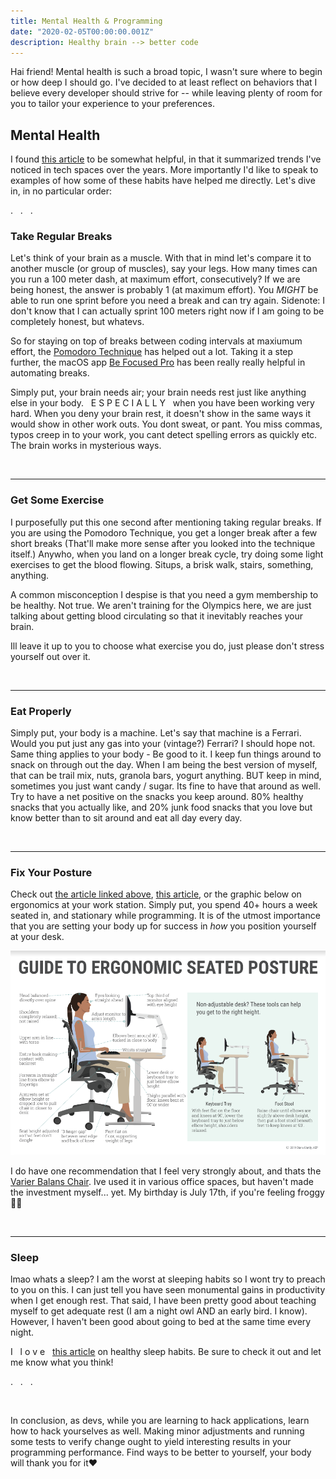 ```yaml
---
title: Mental Health & Programming
date: "2020-02-05T00:00:00.001Z"
description: Healthy brain --> better code
---
```


Hai friend! Mental health is such a broad topic, I wasn't sure where to begin or how deep I should go. I've decided to at least reflect on behaviors that I believe every developer should strive for -- while leaving plenty of room for you to tailor your experience to your preferences.

## Mental Health


I found [this article](https://codinginflow.com/healthy-programmer) to be somewhat helpful, in that it summarized trends I've noticed in tech spaces over the years. More importantly I'd like to speak to examples of how some of these habits have helped me directly. Let's dive in, in no particular order: 


<p id="dot"> . &nbsp;  . &nbsp; . </p>


### Take Regular Breaks

Let's think of your brain as a muscle. With that in mind let's compare it to another muscle (or group of muscles), say your legs. How many times can you run a 100 meter dash, at maximum effort, consecutively? If we are being honest, the answer is probably 1 (at maximum effort). You *MIGHT* be able to run one sprint before you need a break and can try again. Sidenote: I don't know that I can actually sprint 100 meters right now if I am going to be completely honest, but whatevs.  <talk about what sprinting fatigue looks like here>

So for staying on top of breaks between coding intervals at maxiumum effort, the [Pomodoro Technique](https://en.wikipedia.org/wiki/Pomodoro_Technique) has helped out a lot. Taking it a step further, the macOS app [Be Focused Pro](https://itunes.apple.com/us/app/be-focused-pro-focus-timer/id961632517?mt=12) has been really really helpful in automating breaks. 

Simply put, your brain needs air; your brain needs rest just like anything else in your body. &nbsp; E S P E C I A L L Y &nbsp; when you have been working very hard. When you deny your brain rest, it doesn't show in the same ways it would show in other work outs. You dont sweat, or pant. You miss commas, typos creep in to your work, you cant detect spelling errors as quickly etc. The brain works in mysterious ways.

<br>
<hr>

### Get Some Exercise


I purposefully put this one second after mentioning taking regular breaks. If you are using the Pomodoro Technique, you get a longer break after a few short breaks (That'll make more sense after you looked into the technique itself.) Anywho, when you land on a longer break cycle, try doing some light exercises to get the blood flowing. Situps, a brisk walk, stairs, something, anything.

A common misconception I despise is that you need a gym membership to be healthy. Not true. We aren't training for the Olympics here, we are just talking about getting blood circulating so that it inevitably reaches your brain. 

Ill leave it up to you to choose what exercise you do, just please don't stress yourself out over it.

<br>
<hr>

### Eat Properly


Simply put, your body is a machine. Let's say that machine is a Ferrari. Would you put just any gas into your (vintage?) Ferrari? I should hope not. Same thing applies to your body - Be good to it. I keep fun things around to snack on through out the day. When I am being the best version of myself, that can be trail mix, nuts, granola bars, yogurt anything. BUT keep in mind, sometimes you just want candy / sugar. Its fine to have that around as well. Try to have a net positive on the snacks you keep around. 80% healthy snacks that you actually like, and 20% junk food snacks that you love but know better than to sit around and eat all day every day. 

<br>
<hr>

### Fix Your Posture 


Check out [the article linked above](https://codinginflow.com/healthy-programmer), [this article](https://blog.codinghorror.com/computer-workstation-ergonomics/), or the graphic below on ergonomics at your work station. Simply put, you spend 40+ hours a week seated in, and stationary while programming. It is of the utmost importance that you are setting your body up for success in _how_ you position yourself at your desk.

![ergonomics](ergonomics.png)

I do have one recommendation that I feel very strongly about, and thats the [Varier Balans Chair](https://www.amazon.com/Varier-Variable-Original-Kneeling-Designed/dp/B071ZM1CKG/ref=sr_1_5?keywords=balans+chair&qid=1580888488&sr=8-5). Ive used it in various office spaces, but haven't made the investment myself... yet.  My birthday is July 17th, if you're feeling froggy 🐸🙃

<br>
<hr>

### Sleep


lmao whats a sleep? I am the worst at sleeping habits so I wont try to preach to you on this. I can just tell you have seen monumental gains in productivity when I get enough rest. That said, I have been pretty good about teaching myself to get adequate rest (I am a night owl AND an early bird. I know). However, I haven't been good about going to bed at the same time every night. 

I  &nbsp; l o v e  &nbsp; [this article](https://simpleprogrammer.com/good-nights-rest/) on healthy sleep habits. Be sure to check it out and let me know what you think!

<p id="dot"> . &nbsp;  . &nbsp; . </p>
<br>

In conclusion, as devs, while you are learning to hack applications, learn how to hack yourselves as well. Making minor adjustments and running some tests to verify change ought to yield interesting results in your programming performance. Find ways to be better to yourself, your body will thank you for it♥️